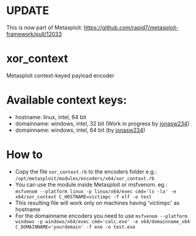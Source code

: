 # UPDATE
This is now part of Metasploit: https://github.com/rapid7/metasploit-framework/pull/12033

# xor_context
Metasploit context-keyed payload encoder

# Available context keys:
- hostname: linux, intel, 64 bit
- domainname: windows, intel, 32 bit (Work in progress by [jonasw234](https://github.com/jonasw234))
- domainname: windows, intel, 64 bit (by [jonasw234](https://github.com/jonasw234))
# How to
- Copy the file `xor_context.rb` to the encoders folder e.g.: `/opt/metasploit/modules/encoders/x64/xor_context.rb`
- You can use the module inside Metasploit or msfvenom. eg.:  
`msfvenom --platform linux -p linux/x64/exec cmd='ls -la' -e x64/xor_context C_HOSTNAME=victimpc -f elf -o test`  
- This resulting file will work only on machines having 'victimpc' as hostname
- For the domainname encoders you need to use
`msfvenom --platform windows -p windows/x64/exec cmd='calc.exe' -e x64/domainname_x64 C_DOMAINNAME='yourdomain' -f exe -o test.exe`  
